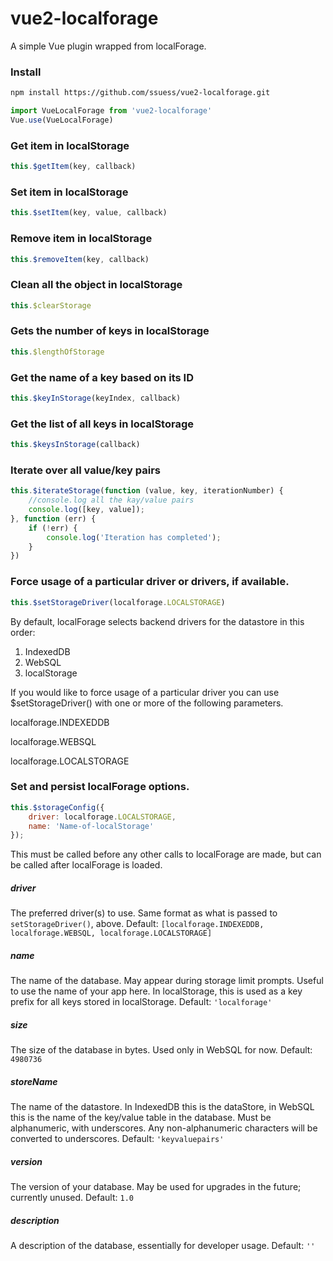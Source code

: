 # vue2-localforage
A simple Vue plugin wrapped from localForage.

### Install

```bash
npm install https://github.com/ssuess/vue2-localforage.git
```

```js
import VueLocalForage from 'vue2-localforage'
Vue.use(VueLocalForage)
```

### Get item in localStorage

```js
this.$getItem(key, callback)
```

### Set item in localStorage

```js
this.$setItem(key, value, callback)
```

### Remove item in localStorage

```js
this.$removeItem(key, callback)
```

### Clean all the object in localStorage

```js
this.$clearStorage
```

### Gets the number of keys in localStorage

```js
this.$lengthOfStorage
```

### Get the name of a key based on its ID

```js
this.$keyInStorage(keyIndex, callback)
```

### Get the list of all keys in localStorage

```js
this.$keysInStorage(callback)
```

### Iterate over all value/key pairs

```js
this.$iterateStorage(function (value, key, iterationNumber) {
    //console.log all the kay/value pairs
    console.log([key, value]);
}, function (err) {
    if (!err) {
        console.log('Iteration has completed');
    }
})
```

### Force usage of a particular driver or drivers, if available.

```js
this.$setStorageDriver(localforage.LOCALSTORAGE)
```

By default, localForage selects backend drivers for the datastore in this order:

1. IndexedDB
2. WebSQL
3. localStorage

If you would like to force usage of a particular driver you can use $setStorageDriver() with one or more of the following parameters.

localforage.INDEXEDDB

localforage.WEBSQL

localforage.LOCALSTORAGE


### Set and persist localForage options.

```js
this.$storageConfig({
    driver: localforage.LOCALSTORAGE,
    name: 'Name-of-localStorage'
});
```

This must be called before any other calls to localForage are made, but can be called after localForage is loaded.

##### driver
The preferred driver(s) to use. Same format as what is passed to `setStorageDriver()`, above.
Default: `[localforage.INDEXEDDB, localforage.WEBSQL, localforage.LOCALSTORAGE]`
##### name
The name of the database. May appear during storage limit prompts. Useful to use the name of your app here. In localStorage, this is used as a key prefix for all keys stored in localStorage.
Default: `'localforage'`
##### size
The size of the database in bytes. Used only in WebSQL for now.
Default: `4980736`
##### storeName
The name of the datastore. In IndexedDB this is the dataStore, in WebSQL this is the name of the key/value table in the database. Must be alphanumeric, with underscores. Any non-alphanumeric characters will be converted to underscores.
Default: `'keyvaluepairs'`
##### version
The version of your database. May be used for upgrades in the future; currently unused.
Default: `1.0`
##### description
A description of the database, essentially for developer usage.
Default: `''`


